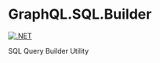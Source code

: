 # GraphQL.SQL.Builder
[![.NET](https://github.com/jodendaal/GraphQL.SQL.Builder/actions/workflows/dotnet.yml/badge.svg)](https://github.com/jodendaal/GraphQL.SQL.Builder/actions/workflows/dotnet.yml)

SQL Query Builder Utility


